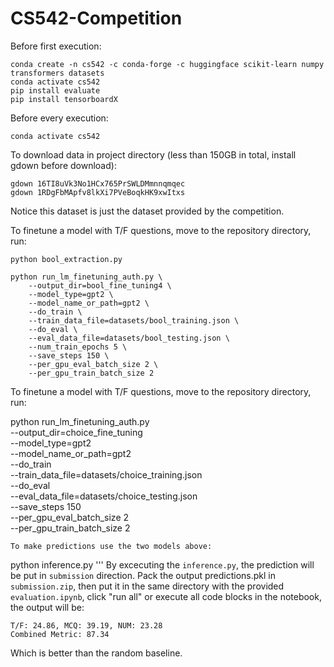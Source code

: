 # CS542-Competition

Before first execution:

```
conda create -n cs542 -c conda-forge -c huggingface scikit-learn numpy transformers datasets
conda activate cs542
pip install evaluate
pip install tensorboardX
```

Before every execution:

```
conda activate cs542
```

To download data in project directory (less than 150GB in total, install gdown before download):

```
gdown 16TI8uVk3No1HCx765PrSWLDMmnnqmqec
gdown 1RDgFbMApfv8lkXi7PVeBoqkHK9xwItxs
```
Notice this dataset is just the dataset provided by the competition.

To finetune a model with T/F questions, move to the repository directory, run:

```
python bool_extraction.py

python run_lm_finetuning_auth.py \
    --output_dir=bool_fine_tuning4 \
    --model_type=gpt2 \
    --model_name_or_path=gpt2 \
    --do_train \
    --train_data_file=datasets/bool_training.json \
    --do_eval \
    --eval_data_file=datasets/bool_testing.json \
    --num_train_epochs 5 \
    --save_steps 150 \
    --per_gpu_eval_batch_size 2 \
    --per_gpu_train_batch_size 2
```
To finetune a model with T/F questions, move to the repository directory, run:

python run_lm_finetuning_auth.py \
    --output_dir=choice_fine_tuning \
    --model_type=gpt2 \
    --model_name_or_path=gpt2 \
    --do_train \
    --train_data_file=datasets/choice_training.json \
    --do_eval \
    --eval_data_file=datasets/choice_testing.json \
    --save_steps 150 \
    --per_gpu_eval_batch_size 2 \
    --per_gpu_train_batch_size 2
```
To make predictions use the two models above:

```
python inference.py
'''
By excecuting the `inference.py`, the prediction will be put in `submission` direction. Pack the output predictions.pkl in `submission.zip`, then put it in the same directory with the provided `evaluation.ipynb`, click "run all" or execute all code blocks in the notebook, the output will be:

```
T/F: 24.86, MCQ: 39.19, NUM: 23.28
Combined Metric: 87.34
```

Which is better than the random baseline.
